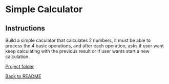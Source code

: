 # Simple Calculator

## Instructions

Build a simple caculator that calculates 2 numbers, it must be able to process the 4 basic operations, and after each operation, asks if user want keep calculating with the previous result or if user wants start a new calculation.

[Project folder](../day_10/)  

[Back to README](../../README.md)
